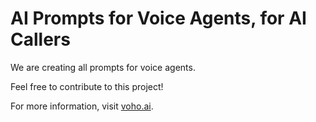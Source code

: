 # AI Prompts for Voice Agents, for AI Callers

We are creating all prompts for voice agents.

Feel free to contribute to this project!

For more information, visit <a href="https://voho.ai" target="_blank">voho.ai</a>.
